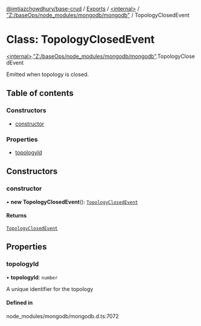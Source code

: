 [@imtiazchowdhury/base-crud](../README.md) / [Exports](../modules.md) / [\<internal\>](../modules/internal_.md) / ["Z:/baseOps/node\_modules/mongodb/mongodb"](../modules/internal_._Z__baseOps_node_modules_mongodb_mongodb_.md) / TopologyClosedEvent

# Class: TopologyClosedEvent

[\<internal\>](../modules/internal_.md).["Z:/baseOps/node\_modules/mongodb/mongodb"](../modules/internal_._Z__baseOps_node_modules_mongodb_mongodb_.md).TopologyClosedEvent

Emitted when topology is closed.

## Table of contents

### Constructors

- [constructor](internal_._Z__baseOps_node_modules_mongodb_mongodb_.TopologyClosedEvent.md#constructor)

### Properties

- [topologyId](internal_._Z__baseOps_node_modules_mongodb_mongodb_.TopologyClosedEvent.md#topologyid)

## Constructors

### constructor

• **new TopologyClosedEvent**(): [`TopologyClosedEvent`](internal_._Z__baseOps_node_modules_mongodb_mongodb_.TopologyClosedEvent.md)

#### Returns

[`TopologyClosedEvent`](internal_._Z__baseOps_node_modules_mongodb_mongodb_.TopologyClosedEvent.md)

## Properties

### topologyId

• **topologyId**: `number`

A unique identifier for the topology

#### Defined in

node_modules/mongodb/mongodb.d.ts:7072
